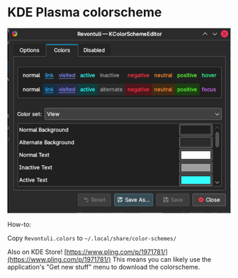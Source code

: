 # KDE Plasma colorscheme

![Revontuli for KDE Plasma](plasma.png)

How-to:

Copy `Revontuli.colors` to `~/.local/share/color-schemes/`

Also on KDE Store! [https://www.pling.com/p/1971781/](https://www.pling.com/p/1971781/)
This means you can likely use the application's "Get new stuff" menu to download the colorscheme.